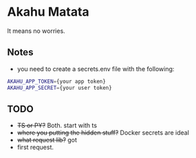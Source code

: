 # Akahu Matata

It means no worries.

## Notes

* you need to create a secrets.env file with the following:

```bash
AKAHU_APP_TOKEN={your app token}
AKAHU_APP_SECRET={your user token}
```

## TODO

* ~~TS or PY?~~ Both. start with ts
* ~~where you putting the hidden stuff?~~ Docker secrets are ideal
* ~~what request lib?~~ got
* first request.

